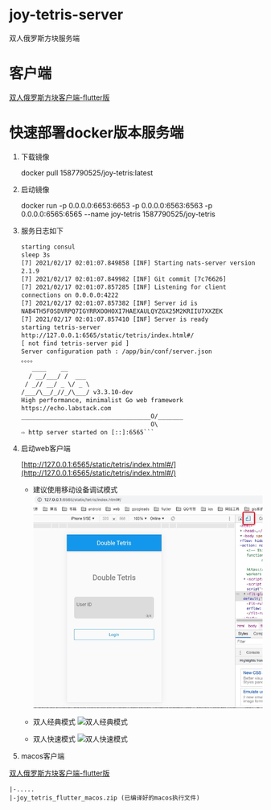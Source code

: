 # joy-tetris-server
双人俄罗斯方块服务端

# 客户端

[双人俄罗斯方块客户端-flutter版](https://github.com/liangdas/joy-tetris-flutter)


# 快速部署docker版本服务端

1. 下载镜像
    
    docker pull 1587790525/joy-tetris:latest
    
2. 启动镜像

    docker run -p 0.0.0.0:6653:6653 -p 0.0.0.0:6563:6563 -p 0.0.0.0:6565:6565 --name joy-tetris 1587790525/joy-tetris
    
3. 服务日志如下

    ```starting nats-server
    starting consul
    sleep 3s
    [7] 2021/02/17 02:01:07.849858 [INF] Starting nats-server version 2.1.9
    [7] 2021/02/17 02:01:07.849982 [INF] Git commit [7c76626]
    [7] 2021/02/17 02:01:07.857285 [INF] Listening for client connections on 0.0.0.0:4222
    [7] 2021/02/17 02:01:07.857382 [INF] Server id is NAB4TH5FOSDVRPQ7IGYRRXOOHOXI7HAEXAULQYZGX25M2KRIIU7XXZEK
    [7] 2021/02/17 02:01:07.857410 [INF] Server is ready
    starting tetris-server
    http://127.0.0.1:6565/static/tetris/index.html#/
    [ not find tetris-server pid ]
    Server configuration path : /app/bin/conf/server.json
    。。。。
       ____    __
      / __/___/ /  ___
     / _// __/ _ \/ _ \
    /___/\__/_//_/\___/ v3.3.10-dev
    High performance, minimalist Go web framework
    https://echo.labstack.com
    ____________________________________O/_______
                                        O\
    ⇨ http server started on [::]:6565```
    
4. 启动web客户端

    [http://127.0.0.1:6565/static/tetris/index.html#/](http://127.0.0.1:6565/static/tetris/index.html#/)
    
    + 建议使用移动设备调试模式   
    ![web客户端](markdown/web-client.png)
    
    + 双人经典模式
    ![双人经典模式](markdown/double-classic.gif)
    
    + 双人快速模式
    ![双人快速模式](markdown/double-quick.gif)

5. macos客户端

[双人俄罗斯方块客户端-flutter版](https://github.com/liangdas/joy-tetris-flutter)

    |-.....
    |-joy_tetris_flutter_macos.zip (已编译好的macos执行文件)